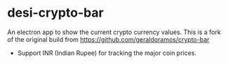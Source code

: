 # desi-crypto-bar 
An electron app to show the current crypto currency values. This is a fork of the original build from 
https://github.com/geraldoramos/crypto-bar

* Support INR (Indian Rupee) for tracking the major coin prices.
